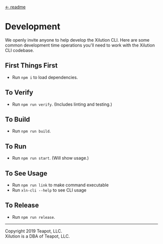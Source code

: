 [<- readme](../README.md)

# Development

We openly invite anyone to help develop the Xilution CLI.
Here are some common development time operations you'll need to work with the Xilution CLI codebase.

## First Things First

* Run `npm i` to load dependencies.

## To Verify

* Run `npm run verify`. (Includes linting and testing.)

## To Build

* Run `npm run build`.

## To Run

* Run `npm run start`. (Will show usage.)

## To See Usage

* Run `npm run link` to make command executable
* Run `xln-cli --help` to see CLI usage

## To Release

* Run `npm run release`.

---
Copyright 2019 Teapot, LLC.  
Xilution is a DBA of Teapot, LLC.
